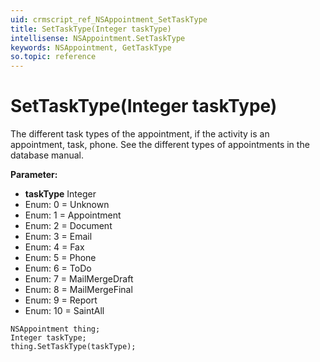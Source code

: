 ```yaml
---
uid: crmscript_ref_NSAppointment_SetTaskType
title: SetTaskType(Integer taskType)
intellisense: NSAppointment.SetTaskType
keywords: NSAppointment, GetTaskType
so.topic: reference
---
```


# SetTaskType(Integer taskType)

The different task types of the appointment, if the activity is an appointment, task, phone. See the different types of appointments in the database manual.

**Parameter:** 
* **taskType** Integer
* Enum: 0 = Unknown 
* Enum: 1 = Appointment 
* Enum: 2 = Document 
* Enum: 3 = Email 
* Enum: 4 = Fax 
* Enum: 5 = Phone 
* Enum: 6 = ToDo 
* Enum: 7 = MailMergeDraft 
* Enum: 8 = MailMergeFinal 
* Enum: 9 = Report 
* Enum: 10 = SaintAll 

```crmscript
NSAppointment thing;
Integer taskType;
thing.SetTaskType(taskType);
```

